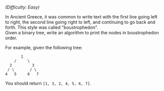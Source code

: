 _(Difficulty: Easy)_

In Ancient Greece, it was common to write text with the first line going left to right, the second line going right to left, and continuing to go back and forth. This style was called "boustrophedon".  
Given a binary tree, write an algorithm to print the nodes in boustrophedon order.

For example, given the following tree:  
```
       1
    /     \
  2         3
 / \       / \
4   5     6   7
```

You should return `[1, 3, 2, 4, 5, 6, 7]`.
